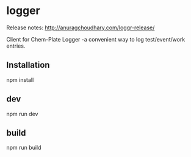 # logger
Release notes: http://anuragchoudhary.com/loggr-release/

Client for Chem-Plate Logger -a convenient way to log test/event/work entries.

## Installation
npm install

## dev
npm run dev

## build
npm run build
